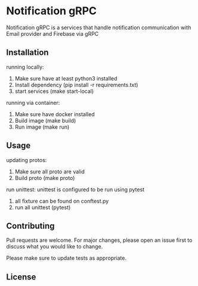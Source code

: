# Notification gRPC

Notification gRPC is a services that handle notification communication with Email provider and Firebase via gRPC

## Installation

running locally: 
1. Make sure have at least python3 installed
2. Install dependency (pip install -r requirements.txt)
3. start services (make start-local)

running via container: 
1. Make sure have docker installed
2. Build image (make build)
3. Run image (make run)

## Usage

updating protos: 
1. Make sure all proto are valid
2. Build proto (make proto)

run unittest: 
unittest is configured to be run using pytest
1. all fixture can be found on conftest.py
2. run all unittest (pytest)

## Contributing
Pull requests are welcome. For major changes, please open an issue first to discuss what you would like to change.

Please make sure to update tests as appropriate.

## License
